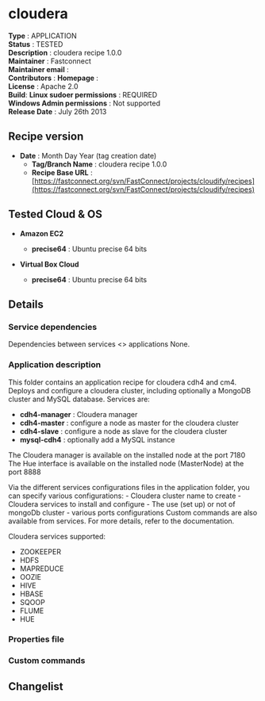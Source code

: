 # cloudera

**Type**		: APPLICATION  
**Status**		: TESTED  
**Description**	: cloudera recipe 1.0.0   
**Maintainer**	: Fastconnect  
**Maintainer email**	:   
**Contributors**		: 
**Homepage**			:  
**License**				: Apache 2.0    
**Build**: 
**Linux sudoer permissions**	: REQUIRED   
**Windows Admin permissions**	: Not supported      
**Release Date**				: July 26th 2013

## Recipe version

* **Date** : Month Day Year (tag creation date)
	* **Tag/Branch Name** 	: cloudera recipe 1.0.0 
	* **Recipe Base URL**   : [https://fastconnect.org/svn/FastConnect/projects/cloudify/recipes](https://fastconnect.org/svn/FastConnect/projects/cloudify/recipes)

## Tested Cloud & OS

* **Amazon EC2**
	* **precise64** : Ubuntu precise 64 bits

* **Virtual Box Cloud**
	* **precise64** : Ubuntu precise 64 bits

## Details

### Service dependencies

Dependencies between services <> applications
None.


### Application description
This folder contains an application recipe for cloudera cdh4 and cm4.
Deploys and configure a cloudera cluster, including optionally a MongoDB cluster and MySQL database.
Services are:
* **cdh4-manager** : Cloudera manager 
* **cdh4-master**	: configure a node as master for the cloudera cluster
* **cdh4-slave**	: configure a node as slave for the cloudera cluster
* **mysql-cdh4**	: optionally add a MySQL instance

The Cloudera manager is available on the installed node at the port 7180
The Hue interface is available on the installed node (MasterNode) at the port 8888

Via the different services configurations files in the application folder, you can specify various configurations:
	- Cloudera cluster name to create
	- Cloudera services to install and configure
	- The use (set up) or not of mongoDb cluster
	- various ports configurations
Custom commands are also available from services. For more details, refer to the documentation.

Cloudera services supported:
* ZOOKEEPER
* HDFS
* MAPREDUCE
* OOZIE
* HIVE
* HBASE
* SQOOP
* FLUME
* HUE


### Properties file


### Custom commands


## Changelist
